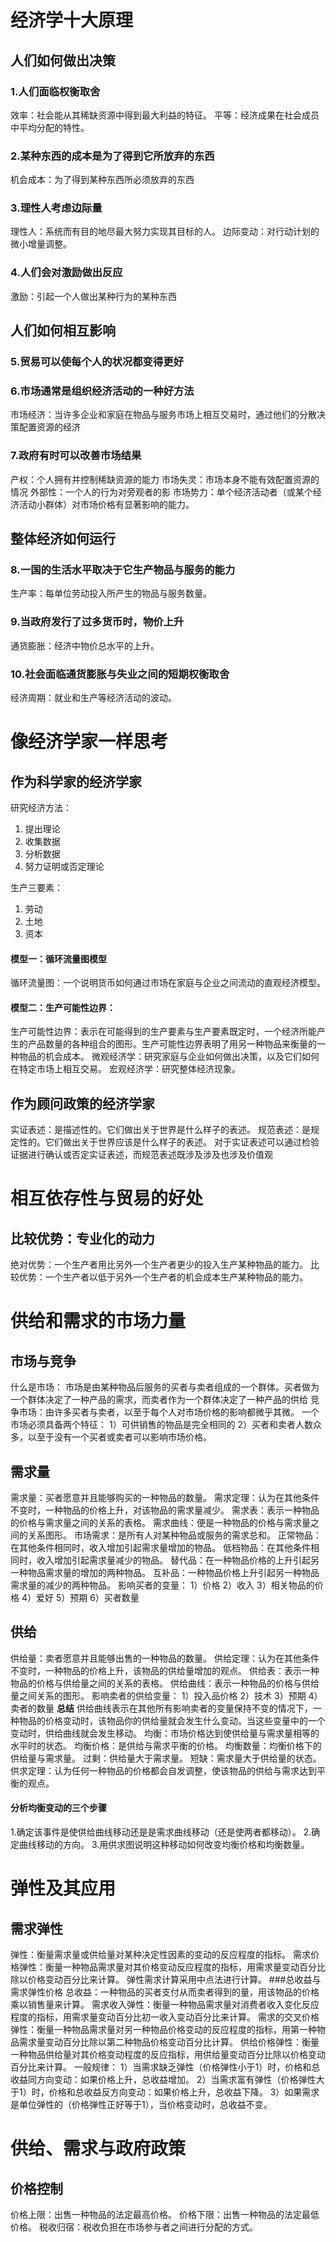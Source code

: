 # 经济学十大原理

## 人们如何做出决策

### 1.人们面临权衡取舍

效率：社会能从其稀缺资源中得到最大利益的特征。
平等：经济成果在社会成员中平均分配的特性。

### 2.某种东西的成本是为了得到它所放弃的东西
机会成本：为了得到某种东西所必须放弃的东西
### 3.理性人考虑边际量
理性人：系统而有目的地尽最大努力实现其目标的人。
边际变动：对行动计划的微小增量调整。

### 4.人们会对激励做出反应

激励：引起一个人做出某种行为的某种东西

## 人们如何相互影响

### 5.贸易可以使每个人的状况都变得更好

### 6.市场通常是组织经济活动的一种好方法
市场经济：当许多企业和家庭在物品与服务市场上相互交易时，通过他们的分散决策配置资源的经济

### 7.政府有时可以改善市场结果

产权：个人拥有并控制稀缺资源的能力
市场失灵：市场本身不能有效配置资源的情况
外部性：一个人的行为对旁观者的影
市场势力：单个经济活动者（或某个经济活动小群体）对市场价格有显著影响的能力。

## 整体经济如何运行

### 8.一国的生活水平取决于它生产物品与服务的能力
生产率：每单位劳动投入所产生的物品与服务数量。

### 9.当政府发行了过多货币时，物价上升

通货膨胀：经济中物价总水平的上升。

### 10.社会面临通货膨胀与失业之间的短期权衡取舍

经济周期：就业和生产等经济活动的波动。

# 像经济学家一样思考

## 作为科学家的经济学家

研究经济方法：
1. 提出理论
2. 收集数据
3. 分析数据
4. 努力证明或否定理论

生产三要素：
1. 劳动
2. 土地
3. 资本

#### 模型一：循环流量图模型

循环流量图：一个说明货币如何通过市场在家庭与企业之间流动的直观经济模型。

#### 模型二：生产可能性边界：

生产可能性边界：表示在可能得到的生产要素与生产要素既定时，一个经济所能产生的产品数量的各种组合的图形。生产可能性边界表明了用另一种物品来衡量的一种物品的机会成本。
微观经济学：研究家庭与企业如何做出决策，以及它们如何在特定市场上相互交易。
宏观经济学：研究整体经济现象。

## 作为顾问政策的经济学家

实证表述：是描述性的。它们做出关于世界是什么样子的表述。
规范表述：是规定性的。它们做出关于世界应该是什么样子的表述。
对于实证表述可以通过检验证据进行确认或否定实证表述，而规范表述既涉及涉及也涉及价值观

# 相互依存性与贸易的好处

## 比较优势：专业化的动力

绝对优势：一个生产者用比另外一个生产者更少的投入生产某种物品的能力。
比较优势：一个生产者以低于另外一个生产者的机会成本生产某种物品的能力。

# 供给和需求的市场力量

## 市场与竞争

什么是市场：
市场是由某种物品后服务的买者与卖者组成的一个群体。买者做为一个群体决定了一种产品的需求，而卖者作为一个群体决定了一种产品的供给
竞争市场：由许多买者与卖者，以至于每个人对市场价格的影响都微乎其微。
一个市场必须具备两个特征：
1）可供销售的物品是完全相同的
2）买者和卖者人数众多，以至于没有一个买者或卖者可以影响市场价格。

## 需求量

需求量：买者愿意并且能够购买的一种物品的数量。
需求定理：认为在其他条件不变时，一种物品的价格上升，对该物品的需求量减少。
需求表：表示一种物品的价格与需求量之间的关系的表格。
需求曲线：便是一种物品的价格与需求量之间的关系图形。
市场需求：是所有人对某种物品或服务的需求总和。
正常物品：在其他条件相同时，收入增加引起需求量增加的物品。
低档物品：在其他条件相同时，收入增加引起需求量减少的物品。
替代品：在一种物品价格的上升引起另一种物品需求量的增加的两种物品。
互补品：一种物品价格上升引起另一种物品需求量的减少的两种物品。
影响买者的变量：
1）价格
2）收入
3）相关物品的价格
4）爱好
5）预期
6）买者数量

## 供给

供给量：卖者愿意并且能够出售的一种物品的数量。
供给定理：认为在其他条件不变时，一种物品的价格上升，该物品的供给量增加的观点。
供给表：表示一种物品的价格与供给量之间的关系的表格。
供给曲线：表示一种物品的价格与供给量之间关系的图形。
影响卖者的供给变量：
1）投入品价格
2）技术
3）预期
4）卖者的数量
**总结**
供给曲线表示在其他所有影响卖者的变量保持不变的情况下，一种物品的价格变动时，该物品你的供给量就会发生什么变动。当这些变量中的一个变动时，供给曲线就会发生移动。
均衡：市场价格达到使供给量与需求量相等的水平时的状态。
均衡价格：是供给与需求平衡的价格。
均衡数量：均衡价格下的供给量与需求量。
过剩：供给量大于需求量。
短缺：需求量大于供给量的状态。
供求定理：认为任何一种物品的价格都会自发调整，使该物品的供给与需求达到平衡的观点。

#### 分析均衡变动的三个步骤
1.确定该事件是使供给曲线移动还是是需求曲线移动（还是使两者都移动）。
2.确定曲线移动的方向。
3.用供求图说明这种移动如何改变均衡价格和均衡数量。

# 弹性及其应用

## 需求弹性

弹性：衡量需求量或供给量对某种决定性因素的变动的反应程度的指标。
需求价格弹性：衡量一种物品需求量对其价格变动反应程度的指标，用需求量变动百分比除以价格变动百分比来计算。
弹性需求计算采用中点法进行计算。
###总收益与需求弹性价格
总收益：一种物品的买者支付从而卖者得到的量，用该物品的价格乘以销售量来计算。
需求收入弹性：衡量一种物品需求量对消费者收入变化反应程度的指标，用需求量变动百分比初一收入变动百分比来计算。
需求的交叉价格弹性：衡量一种物品需求量对另一种物品价格变动的反应程度的指标，用第一种物品需求量变动百分比除以第二种物品价格变动百分比计算。
供给价格弹性：衡量一种物品供给量对其价格变动程度的反应指标，用供给量变动百分比除以价格变动百分比来计算。
一般规律：
1）当需求缺乏弹性（价格弹性小于1）时，价格和总收益同方向变动：如果价格上升，总收益增加。
2）当需求富有弹性（价格弹性大于1）时，价格和总收益反方向变动：如果价格上升，总收益下降。
3）如果需求是单位弹性的（价格弹性正好等于1），当价格变动时，总收益不变。

# 供给、需求与政府政策
## 价格控制

价格上限：出售一种物品的法定最高价格。
价格下限：出售一种物品的法定最低价格。
税收归宿：税收负担在市场参与者之间进行分配的方式。
